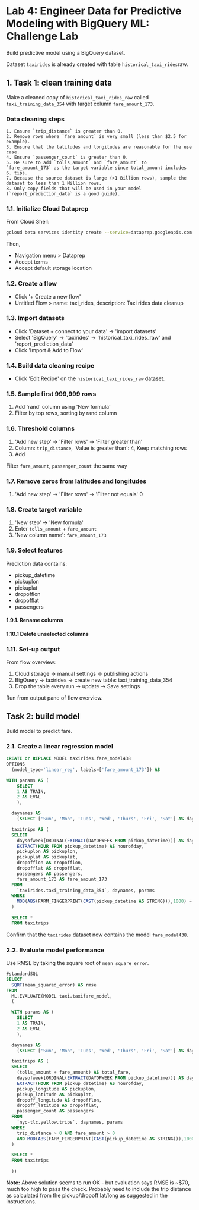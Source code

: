 # Lab 4: Engineer Data for Predictive Modeling with BigQuery ML: Challenge Lab

Build predictive model using a BigQuery dataset.

Dataset `taxirides` is already created with table `historical_taxi_rides`raw.

## 1. Task 1: clean training data

Make a cleaned copy of `historical_taxi_rides_raw` called `taxi_training_data_354` with target column `fare_amount_173`.

### Data cleaning steps

    1. Ensure `trip_distance` is greater than 0.
    2. Remove rows where `fare_amount` is very small (less than $2.5 for example).
    3. Ensure that the latitudes and longitudes are reasonable for the use case.
    4. Ensure `passenger_count` is greater than 0.
    5. Be sure to add `tolls_amount` and `fare_amount` to `fare_amount_173` as the target variable since total_amount includes 6. tips.
    7. Because the source dataset is large (>1 Billion rows), sample the dataset to less than 1 Million rows.
    8. Only copy fields that will be used in your model (`report_prediction_data` is a good guide).



### 1.1. Initialize Cloud Dataprep

From Cloud Shell:

```bash
gcloud beta services identity create --service=dataprep.googleapis.com
```

Then,

- Navigation menu > Dataprep
- Accept terms
- Accept default storage location


### 1.2. Create a flow

- Click '+ Create a new flow'
- Untitled Flow > name: taxi_rides, description: Taxi rides data cleanup


### 1.3. Import datasets

- Click 'Dataset + connect to your data' -> 'import datasets'
- Select 'BigQuery' -> 'taxirides' -> 'historical_taxi_rides_raw' and 'report_prediction_data'
- Click 'Import & Add to Flow'


### 1.4. Build data cleaning recipe

- Click 'Edit Recipe' on the `historical_taxi_rides_raw` dataset.

### 1.5. Sample first 999,999 rows

1. Add 'rand' column using 'New formula'
2. Filter by top rows, sorting by rand column


### 1.6. Threshold columns

1. 'Add new step' -> 'Filter rows' -> 'Filter greater than'
2. Column: `trip_distance`, 'Value is greater than`: 4, Keep matching rows
3. Add

Filter `fare_amount`, `passenger_count` the same way


### 1.7. Remove zeros from latitudes and longitudes

1. 'Add new step' -> 'Filter rows' -> 'Filter not equals' 0


### 1.8. Create target variable

1. 'New step' -> 'New formula'
2. Enter `tolls_amount` + `fare_amount`
3. 'New column name': `fare_amount_173`

### 1.9. Select features

Prediction data contains:

- pickup_datetime
- pickuplon
- pickuplat
- dropofflon
- dropofflat
- passengers

#### 1.9.1. Rename columns

#### 1.10.1 Delete unselected columns

### 1.11. Set-up output

From flow overview:

1. Cloud storage -> manual settings -> publishing actions
2. BigQuery -> taxirides -> create new table: taxi_training_data_354
3. Drop the table every run -> update -> Save settings

Run from output pane of flow overview.


## Task 2: build model

Build model to predict fare.


### 2.1. Create a linear regression model

```SQL
CREATE or REPLACE MODEL taxirides.fare_model438
OPTIONS
  (model_type='linear_reg', labels=['fare_amount_173']) AS

WITH params AS (
    SELECT
    1 AS TRAIN,
    2 AS EVAL
    ),

  daynames AS
    (SELECT ['Sun', 'Mon', 'Tues', 'Wed', 'Thurs', 'Fri', 'Sat'] AS daysofweek),

  taxitrips AS (
  SELECT
    daysofweek[ORDINAL(EXTRACT(DAYOFWEEK FROM pickup_datetime))] AS dayofweek,
    EXTRACT(HOUR FROM pickup_datetime) AS hourofday,
    pickuplon AS pickuplon,
    pickuplat AS pickuplat,
    dropofflon AS dropofflon,
    dropofflat AS dropofflat,
    passengers AS passengers,
    fare_amount_173 AS fare_amount_173
  FROM
    `taxirides.taxi_training_data_354`, daynames, params
  WHERE
    MOD(ABS(FARM_FINGERPRINT(CAST(pickup_datetime AS STRING))),1000) = params.TRAIN
  )

  SELECT *
  FROM taxitrips
```

Confirm that the `taxirides` dataset now contains the model `fare_model438`.


### 2.2. Evaluate model performance

Use RMSE by taking the square root of `mean_square_error`.

```SQL
#standardSQL
SELECT
  SQRT(mean_squared_error) AS rmse
FROM
  ML.EVALUATE(MODEL taxi.taxifare_model,
  (

  WITH params AS (
    SELECT
    1 AS TRAIN,
    2 AS EVAL
    ),

  daynames AS
    (SELECT ['Sun', 'Mon', 'Tues', 'Wed', 'Thurs', 'Fri', 'Sat'] AS daysofweek),

  taxitrips AS (
  SELECT
    (tolls_amount + fare_amount) AS total_fare,
    daysofweek[ORDINAL(EXTRACT(DAYOFWEEK FROM pickup_datetime))] AS dayofweek,
    EXTRACT(HOUR FROM pickup_datetime) AS hourofday,
    pickup_longitude AS pickuplon,
    pickup_latitude AS pickuplat,
    dropoff_longitude AS dropofflon,
    dropoff_latitude AS dropofflat,
    passenger_count AS passengers
  FROM
    `nyc-tlc.yellow.trips`, daynames, params
  WHERE
    trip_distance > 0 AND fare_amount > 0
    AND MOD(ABS(FARM_FINGERPRINT(CAST(pickup_datetime AS STRING))),1000) = params.EVAL
  )

  SELECT *
  FROM taxitrips

  ))
```

**Note:** Above solution seems to run OK - but evaluation says RMSE is ~$70, much too high to pass the check. Probably need to include the trip distance as calculated from the pickup/dropoff lat/long as suggested in the instructions.